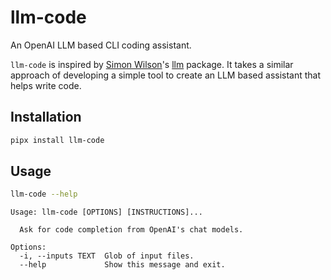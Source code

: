 # llm-code

An OpenAI LLM based CLI coding assistant.

`llm-code` is inspired by
[Simon Wilson](https://simonwillison.net/2023/May/18/cli-tools-for-llms/)'s
[llm](https://github.com/simonw/llm) package. It takes a similar approach of developing
a simple tool to create an LLM based assistant that helps write code.

## Installation

```bash
pipx install llm-code
```

## Usage

```bash
llm-code --help
```

```
Usage: llm-code [OPTIONS] [INSTRUCTIONS]...

  Ask for code completion from OpenAI's chat models.

Options:
  -i, --inputs TEXT  Glob of input files.
  --help             Show this message and exit.
```
